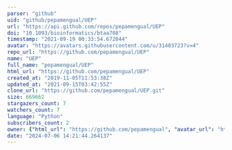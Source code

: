 ```yaml
---
parser: "github"
uid: "github/pepamengual/UEP"
url: "https://api.github.com/repos/pepamengual/UEP"
doi: "10.1093/bioinformatics/btaa708"
timestamp: "2021-09-19 00:33:54.672044"
avatar: "https://avatars.githubusercontent.com/u/31403723?v=4"
repo_url: "https://github.com/pepamengual/UEP"
name: "UEP"
full_name: "pepamengual/UEP"
html_url: "https://github.com/pepamengual/UEP"
created_at: "2019-11-05T11:53:38Z"
updated_at: "2021-09-15T03:42:55Z"
clone_url: "https://github.com/pepamengual/UEP.git"
size: 669662
stargazers_count: 7
watchers_count: 7
language: "Python"
subscribers_count: 2
owner: {"html_url": "https://github.com/pepamengual", "avatar_url": "https://avatars.githubusercontent.com/u/31403723?v=4", "login": "pepamengual", "type": "User"}
date: "2024-07-06 14:21:44.264137"
---
```

